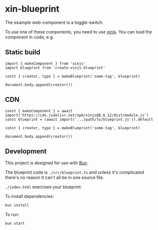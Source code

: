 # xin-blueprint

The example web-component is a toggle-switch.

To use one of these components, you need to use [xinjs](https://xinjs.net). You can
load the component in code, e.g.

## Static build

```
import { makeComponent } from 'xinjs'
import blueprint from 'create-xinjs-blueprint'

const { creator, type } = makeBlueprint('some-tag', blueprint)

document.body.append(creator())
```

## CDN

```
const { makeComponent } = await import('https://cdn.jsdelivr.net/npm/xinjs@0.6.12/dist/module.js')
const blueprint = (await import('.../path/to/blueprint.js')).default

const { creator, type } = makeBlueprint('some-tag', blueprint)

document.body.append(creator())
```

## Development

This project is designed for use with [Bun](https://bun.sh).

The blueprint code is `./src/blueprint.ts` and unless it's complicated there's no reason
it can't all be in one source file.

`./index.html` exercises your blueprint.

To install dependencies:

```bash
bun install
```

To run:

```bash
bun start
```
